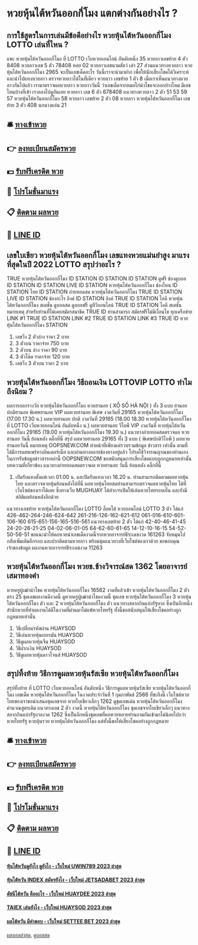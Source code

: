 # หวยหุ้นไต้หวันออกกี่โมง แตกต่างกันอย่างไร ?
## การใช้สูตรในการเล่นมีข้อดีอย่างไร หวยหุ้นไต้หวันออกกี่โมง LOTTO เล่นที่ไหน ?
แพะ หวยหุ้นไต้หวันออกกี่โมง ที่ LOTTO เว็บหวยออนไลน์ อันดับหนึ่ง 35
หวยลาวเลขท้าย 4 ตัว 8408
หวยลาวเลข 5 ตัว 78408
หอย 02
หวยลาวเลขนามสัตว์
เต๋า 27
ส่วนแนวทางหวยลาว หวยหุ้นไต้หวันออกกี่โมง 2965 จะเป็นเลขเด็ดอะไร วันนี้เราจะนำมาฝาก เพื่อให้นักเสี่ยงโชคได้วิเคราะห์และนำไปแทงหวยลาว ตรวจหวยลาวได้ในที่เดียว
หวยลาว เลขท้าย 1 ตัว 8
เมื่อเราเห็นแนวทางหวยลาวกันไปแล้ว เรามาตรวจผลหวยลาว หวยลาววันนี้ ว่าเลขเด็ดจากหมอไก่นำโชคจะออกบ้างไหม มีเลขไหนบ้างที่เข้า เราลองไปดูกันเลย
หวยลาว เลข 6 ตัว 678408
แนวทางหวยลาว 2 ตัว 51 53 59 57 หวยหุ้นไต้หวันออกกี่โมง 58
หวยลาว เลขท้าย 2 ตัว 08
หวยลาว หวยหุ้นไต้หวันออกกี่โมง เลขท้าย 3 ตัว 408
นกนางแอ่น 21

## 🛎 [ทางเข้าหวย](https://bit.ly/3BG5bNw)
## 👉 [ลงทะเบียนสมัครหวย](https://bit.ly/3BG5bNw)
## 💵 [รับฟรีเครดิต หวย](https://bit.ly/3C3mvgS)
## 👑 [โปรโมชั่นมาแรง](https://bit.ly/3C3mvgS)
## 📋 [ติดตาม ผลหวย](https://bit.ly/3C3mvgS)
## 📱 [LINE ID](https://bit.ly/3C3mvgS)

## เลขใบเขียว หวยหุ้นไต้หวันออกกี่โมง เลขแทงหวยแม่นยำสูง มาแรงที่สุดในปี 2022 LOTTO สรุปว่าอะไร ?
TRUE หวยหุ้นไต้หวันออกกี่โมง ID STATION ID STATION ID STATION ดูฟรี ช่องดูบอล ID STATION ID STATION LIVE ID STATION หวยหุ้นไต้หวันออกกี่โมง ช่องไหน ID STATION ไทย ID STATION ถ่ายทอดสด หวยหุ้นไต้หวันออกกี่โมง TRUE ID STATION LIVE ID STATION ช่องอะไร ลิงค์ ID STATION ลิงค์ TRUE ID STATION ไอดี หวยหุ้นไต้หวันออกกี่โมง สเตชั่น ดูบอลสด ดูบอลฟรี ดูทีวีออนไลน์
TRUE ID STATION ไอดี สเตชั่น
หมายเหตุ สำหรับท่านที่ไม่เคยสมัครสมาชิค TRUE ID ท่านสามารถ สมัครฟรีไม่มีเงื่อนไข ทุกเครือข่าย
LINK #1 TRUE ID STATION
LINK #2 TRUE ID STATION
LINK #3 TRUE ID หวยหุ้นไต้หวันออกกี่โมง STATION
1. เลขวิ่ง 2 ตัวล่าง ราคา 2 บาท
2. 3 ตัวบน ราคาจ่าย 750 บาท
3. 2 ตัวบน ล่าง ราคา 90 บาท
4. 3 ตัวโต๊ด ราคาจ่าย 120 บาท
5. เลขวิ่ง 3 ตัวบน ราคา 2 บาท

## หวยหุ้นไต้หวันออกกี่โมง วิธีถอนเงิน LOTTOVIP LOTTO ทำไมถึงนิยม ?
ผลการออกรางวัล หวยหุ้นไต้หวันออกกี่โมง หวยฮานอย ( XỔ SỐ HÀ NỘI ) ทั้ง 3 แบบ ฮานอย ปกติฮานอย พิเศษฮานอย VIP
ผลหวยฮานอย พิเศษ งวดวันที่ 29165 หวยหุ้นไต้หวันออกกี่โมง (17.00 17.30 น.)
ผลหวยฮานอย ปกติ งวดวันที่ 29165 (18.00 18.30 หวยหุ้นไต้หวันออกกี่โมง ที่ LOTTO เว็บหวยออนไลน์ อันดับหนึ่ง น.)
ผลหวยฮานอย วีไอพี VIP งวดวันที่ หวยหุ้นไต้หวันออกกี่โมง 29165 (19.00 หวยหุ้นไต้หวันออกกี่โมง 19.30 น.)
 แนวทางถ่ายทอดสดตรวจผล หวยฮานอย วันนี้ ย้อนหลัง คลิ๊กที่นี่ 
สรุป ผลหวยฮานอย 29165 ทั้ง 3 แบบ ( พิเศษปกติวีไอพี ) ผลหวยฮานอยวันนี้
หมายเหตุ OOPSNEW.COM ทำหน้าที่เพียงแค่รวบรวมข้อมูล ข่าวสาร เท่านั้น ตามที่ได้มีการเผยแพร่ทางอินเตอร์เน็ท และผ่านทางหลายช่องทางอยู่แล้ว โปรดใช้วิจารณญาณของท่านเอง ในการรับข้อมูลข่าวสารเหล่านี้ OOPSNEW.COM ขอสนับสนุนการเสี่ยงโชคแบบถูกกฎหมายเท่านั้น
บทความที่เกี่ยวข้อง
แนวทางถ่ายทอดสดตรวจผล หวยฮานอย วันนี้ ย้อนหลัง คลิ๊กที่นี่
1. เปิดรับแทงตั้งแต่เวลา 01.00 น. และปิดรับแทงเวลา 16.20 น. ท่านสามารถติดตามผลหวยหุ้นไทย และตรวจหวยหุ้นย้อนหลังได้ที่นี่ ผลหวยหุ้นไทยสดท่านสามารถตรวจผลหวยหุ้นไทย ได้ที่เว็บไซต์ของเราได้เลย ซึ่งทางเว็บ MUGHUAY ได้ทำการเปิดให้เล่นหวยไทยรอบเย็น และยังมีสถิติผลย้อนหลังอีกด้วย

แนวทางเลขท้าย หวยหุ้นไต้หวันออกกี่โมง LOTTO ล็อตโต้ หวยออนไลน์ LOTTO 3 ตัว ได้แก่
426-462-264-246-624-642
261-216-126-162-621-612
061-016-610-601-106-160
615-651-156-165-516-561
แนวทางเลขท้าย 2 ตัว ได้แก่
42-40-46-41-45
24-20-26-21-25
04-02-06-01-05
64-62-60-61-65
14-12-10-16-15
54-52-50-56-51
ขอแนะนำให้คอหวยนำเลขเด็ดงวดนี้จากหวยอาจารย์ธีระเดชงวด 161263 จับหมุนไปกลับเพิ่มเติมอีกรอบ และฝากติดตามหวยลาว พร้อมชุดแนวทางที่เว็บไซต์ของเราด้วย
ขอขอบคุณเจ้าของข้อมูล
ผลงานหวยอาจารย์ธีระเดชงวด 11263

## หวยหุ้นไต้หวันออกกี่โมง หวยช.ช้างวิจารณ์สด 1362 โดยอาจารย์เสมาทองคำ
หวยครูผู้เฒ่านำโชค หวยหุ้นไต้หวันออกกี่โมง 16562 งวดที่แล้วเข้า หวยหุ้นไต้หวันออกกี่โมง 2 ตัวตรง 25 ชุดเลขผลงานดีงวดนี้ ดูหวยครูผู้เฒ่านำโชคงวดนี้ ชุดเลข หวยหุ้นไต้หวันออกกี่โมง 3 หวยหุ้นไต้หวันออกกี่โมง ตัว และ 2 หวยหุ้นไต้หวันออกกี่โมง ตัว แนวทางสลากกินแบ่งรัฐบาล ซึ่งเป้นอีกหนึ่งสำนักหวยที่ทำผลงานได้ดีในงวดที่ผ่านมาไม่แพ้หวยไทยรัฐ ทั้งนี้ขอสนับสนุนให้เสี่ยงโชคอย่างถูกกฎหมายเท่านั้น
1. วิธีเปลี่ยนรหัสผ่าน HUAYSOD
2. วิธีเล่นหวยหุ้นเยอรมัน HUAYSOD
3. วิธีดูผลหวยหุ้นจีน HUAYSOD
4. วิธีฝากเงิน HUAYSOD
5. วิธีดูผลหวยหุ้นดาวโจนส์ HUAYSOD

## สรุปทิ้งท้าย วิธีการดูผลหวยหุ้นรัสเซีย หวยหุ้นไต้หวันออกกี่โมง
สรุปทิ้งท้าย ที่ LOTTO เว็บหวยออนไลน์ อันดับหนึ่ง วิธีการดูผลหวยหุ้นรัสเซีย หวยหุ้นไต้หวันออกกี่โมง เลขเด็ด หวยหุ้นไต้หวันออกกี่โมง ในงวดประจำวันที่ 1 กุมภาพันธ์ 2566 ที่ขะถึงนี้ เว็บไซต์หวยไทยของเราขอนำเสนอชุดเลขจาก หวยใบเขียวเล็กๆ 1262 ดูชุดเลขเด่น หวยหุ้นไต้หวันออกกี่โมง คำนวณสูตรเดิม แนวทางเลข 2 ตัว งวดนี้ หวยหุ้นไต้หวันออกกี่โมง ชุดเลขจากใบเขียวเล็กๆ แนวทางสลากกินแบ่งรัฐบาลงวด 1262 ซึ่งเป็นอีกหนึ่งชุดเลขที่คอหวยหลายท่านถามกันเข้ามาไม่น้อยไปกว่าหวยไทยรัฐ หวยลุ้นรวย หวยหุ้นไต้หวันออกกี่โมง แต่ทั้งนี้ขอให้เสี่ยงโชคอย่างถูกกฎหมาย

## 🛎 [ทางเข้าหวย](https://bit.ly/3BG5bNw)
## 👉 [ลงทะเบียนสมัครหวย](https://bit.ly/3BG5bNw)
## 💵 [รับฟรีเครดิต หวย](https://bit.ly/3C3mvgS)
## 👑 [โปรโมชั่นมาแรง](https://bit.ly/3C3mvgS)
## 📋 [ติดตาม ผลหวย](https://bit.ly/3C3mvgS)
## 📱 [LINE ID](https://bit.ly/3C3mvgS)

#### [หุ้นไต้หวันดูยังไง ดูยังไง - เว็บใหม่ UWIN789 2023 ล่าสุด](https://atom.io/themes/หุ้นไต้หวันดูยังไง%20ดูยังไง%20-%20เว็บใหม่%20uwin789%202023%20ล่าสุด)
#### [หุ้นไต้หวัน INDEX สมัครยังไง - เว็บใหม่ JETSADABET 2023 ล่าสุด](https://atom.io/themes/หุ้นไต้หวัน%20index%20สมัครยังไง%20-%20เว็บใหม่%20jetsadabet%202023%20ล่าสุด)
#### [ดัชนีไต้หวัน คืออะไร - เว็บใหม่ HUAYDEE 2023 ล่าสุด](https://atom.io/themes/ดัชนีไต้หวัน%20คืออะไร%20-%20เว็บใหม่%20huaydee%202023%20ล่าสุด)
#### [TAIEX เล่นยังไง - เว็บใหม่ HUAYSOD 2023 ล่าสุด](https://atom.io/themes/taiex%20เล่นยังไง%20-%20เว็บใหม่%20huaysod%202023%20ล่าสุด)
#### [ผลไต้หวัน มีคำตอบ - เว็บใหม่ SETTEE BET 2023 ล่าสุด](https://atom.io/themes/ผลไต้หวัน%20มีคำตอบ%20-%20เว็บใหม่%20settee%20bet%202023%20ล่าสุด)

[ผลบอลล่าสุด](https://siamsport.tv "ผลบอลล่าสุด"), [ดูบอลสด](https://siamsport.tv/ดูบอลสด "ดูบอลสด")